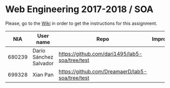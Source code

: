 # Web Engineering 2017-2018 / SOA
Please, go to the [Wiki](https://github.com/UNIZAR-30246-WebEngineering/lab5-soa/wiki) in order to get the instructions for this assignment.

NIA    | User name | Repo | Improvement | Score
-------|-----------|------|-------------|--------
680239 | Darío Sánchez Salvador |https://github.com/dari1495/lab5-soa/tree/test | | 
699328 | Xian Pan |https://github.com/DreamaerD/lab5-soa/tree/test | | 
